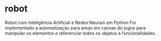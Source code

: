 # robot
Robot com Inteligência Artificial e Redes Neurais em Python
Foi implementado a automatização para areas em canvas do jogos para manipular os elementos e referenciar todos os objetos e funcionalidades.
